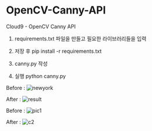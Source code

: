 # OpenCV-Canny-API

Cloud9 - OpenCV Canny API

1. requirements.txt 파일을 만들고 필요한 라이브러리들을 입력

2. 저장 후 pip install -r requirements.txt

3. canny.py 작성

4. 실행 python canny.py

Before :
![newyork](https://github.com/chosunghyun18/OpenCV-Canny-API/assets/37647483/d1b860ad-4a22-44c0-be45-be4f02e2cfeb)

After :
![result ](https://github.com/chosunghyun18/OpenCV-Canny-API/assets/37647483/24f534c7-3c60-4735-998e-c62575bbe0a3)

Before :
![pic1](https://github.com/chosunghyun18/OpenCV-Canny-API/assets/37647483/4dd611a9-c378-49b9-9515-b184f0321ab3)

After :
![c2](https://github.com/chosunghyun18/OpenCV-Canny-API/assets/37647483/bdcbdacd-6a15-4c7c-8e0a-10531bd16290)
